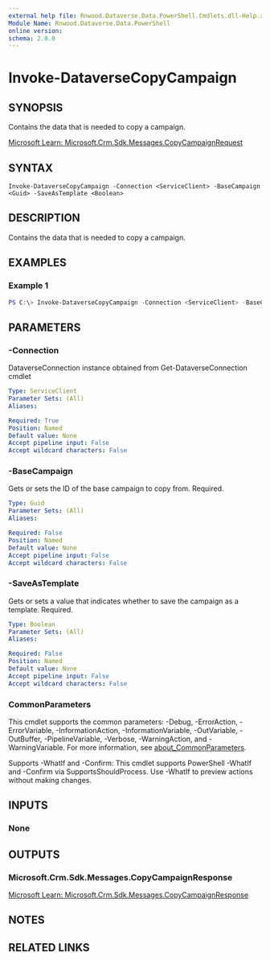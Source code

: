 ```yaml
---
external help file: Rnwood.Dataverse.Data.PowerShell.Cmdlets.dll-Help.xml
Module Name: Rnwood.Dataverse.Data.PowerShell
online version:
schema: 2.0.0
---
```


# Invoke-DataverseCopyCampaign

## SYNOPSIS
Contains the data that is needed to copy a campaign.

[Microsoft Learn: Microsoft.Crm.Sdk.Messages.CopyCampaignRequest](https://learn.microsoft.com/dotnet/api/Microsoft.Crm.Sdk.Messages.CopyCampaignRequest)

## SYNTAX

```
Invoke-DataverseCopyCampaign -Connection <ServiceClient> -BaseCampaign <Guid> -SaveAsTemplate <Boolean>
```

## DESCRIPTION
Contains the data that is needed to copy a campaign.

## EXAMPLES

### Example 1
```powershell
PS C:\> Invoke-DataverseCopyCampaign -Connection <ServiceClient> -BaseCampaign <Guid> -SaveAsTemplate <Boolean>
```

## PARAMETERS

### -Connection
DataverseConnection instance obtained from Get-DataverseConnection cmdlet

```yaml
Type: ServiceClient
Parameter Sets: (All)
Aliases:

Required: True
Position: Named
Default value: None
Accept pipeline input: False
Accept wildcard characters: False
```

### -BaseCampaign
Gets or sets the ID of the base campaign to copy from. Required.

```yaml
Type: Guid
Parameter Sets: (All)
Aliases:

Required: False
Position: Named
Default value: None
Accept pipeline input: False
Accept wildcard characters: False
```

### -SaveAsTemplate
Gets or sets a value that indicates whether to save the campaign as a template. Required.

```yaml
Type: Boolean
Parameter Sets: (All)
Aliases:

Required: False
Position: Named
Default value: None
Accept pipeline input: False
Accept wildcard characters: False
```

### CommonParameters
This cmdlet supports the common parameters: -Debug, -ErrorAction, -ErrorVariable, -InformationAction, -InformationVariable, -OutVariable, -OutBuffer, -PipelineVariable, -Verbose, -WarningAction, and -WarningVariable. For more information, see [about_CommonParameters](http://go.microsoft.com/fwlink/?LinkID=113216).

Supports -WhatIf and -Confirm: This cmdlet supports PowerShell -WhatIf and -Confirm via SupportsShouldProcess. Use -WhatIf to preview actions without making changes.

## INPUTS

### None
## OUTPUTS

### Microsoft.Crm.Sdk.Messages.CopyCampaignResponse
[Microsoft Learn: Microsoft.Crm.Sdk.Messages.CopyCampaignResponse](https://learn.microsoft.com/dotnet/api/Microsoft.Crm.Sdk.Messages.CopyCampaignResponse)
## NOTES

## RELATED LINKS
